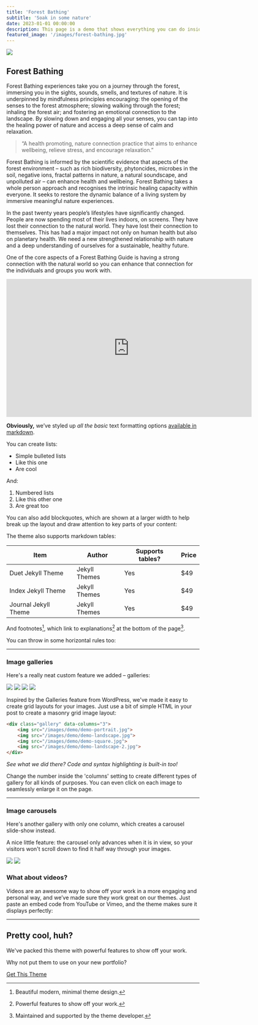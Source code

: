 ```yaml
---
title: 'Forest Bathing'
subtitle: 'Soak in some nature'
date: 2023-01-01 00:00:00
description: This page is a demo that shows everything you can do inside portfolio and blog posts.
featured_image: '/images/forest-bathing.jpg'
---
```


![](/images/demo/demo-landscape.jpg)

## Forest Bathing

Forest Bathing experiences take you on a journey through the forest, immersing you in the sights, sounds, smells, and textures of nature. It is underpinned by mindfulness principles encouraging: the opening of the senses to the forest atmosphere; slowing walking through the forest; inhaling the forest air; and fostering an emotional connection to the landscape. By slowing down and engaging all your senses, you can tap into the healing power of nature and access a deep sense of calm and relaxation.

> “A health promoting, nature connection practice that aims to enhance wellbeing, relieve stress, and encourage relaxation.”

Forest Bathing is informed by the scientific evidence that aspects of the forest environment – such as rich biodiversity, phytoncides, microbes in the soil, negative ions, fractal patterns in nature, a natural soundscape, and unpolluted air – can enhance health and wellbeing. Forest Bathing takes a whole person approach and recognises the intrinsic healing capacity within everyone. It seeks to restore the dynamic balance of a living system by immersive meaningful nature experiences.

In the past twenty years people’s lifestyles have significantly changed. People are now spending most of their lives indoors, on screens. They have lost their connection to the natural world. They have lost their connection to themselves. This has had a major impact not only on human health but also on planetary health. We need a new strengthened relationship with nature and a deep understanding of ourselves for a sustainable, healthy future.

One of the core aspects of a Forest Bathing Guide is having a strong connection with the natural world so you can enhance that connection for the individuals and groups you work with.

<iframe src="https://www.youtube.com/watch?v=fZ5XNDF_BnA" width="640" height="360" frameborder="0" allowfullscreen></iframe>


**Obviously,** we’ve styled up *all the basic* text formatting options [available in markdown](https://github.com/adam-p/markdown-here/wiki/Markdown-Cheatsheet).

You can create lists:

* Simple bulleted lists
* Like this one
* Are cool

And:

1. Numbered lists
2. Like this other one
3. Are great too

You can also add blockquotes, which are shown at a larger width to help break up the layout and draw attention to key parts of your content:


The theme also supports markdown tables:

| Item                 | Author        | Supports tables? | Price |
|----------------------|---------------|------------------|-------|
| Duet Jekyll Theme    | Jekyll Themes | Yes              | $49   |
| Index Jekyll Theme   | Jekyll Themes | Yes              | $49   |
| Journal Jekyll Theme | Jekyll Themes | Yes              | $49   |

And footnotes[^1], which link to explanations[^2] at the bottom of the page[^3].

[^1]: Beautiful modern, minimal theme design.
[^2]: Powerful features to show off your work.
[^3]: Maintained and supported by the theme developer.

You can throw in some horizontal rules too:

---

### Image galleries

Here's a really neat custom feature we added – galleries:

<div class="gallery" data-columns="3">
	<img src="/images/demo/demo-portrait.jpg">
	<img src="/images/demo/demo-landscape.jpg">
	<img src="/images/demo/demo-square.jpg">
	<img src="/images/demo/demo-landscape-2.jpg">
</div>

Inspired by the Galleries feature from WordPress, we've made it easy to create grid layouts for your images. Just use a bit of simple HTML in your post to create a masonry grid image layout:

```html
<div class="gallery" data-columns="3">
    <img src="/images/demo/demo-portrait.jpg">
    <img src="/images/demo/demo-landscape.jpg">
    <img src="/images/demo/demo-square.jpg">
    <img src="/images/demo/demo-landscape-2.jpg">
</div>
```

*See what we did there? Code and syntax highlighting is built-in too!*

Change the number inside the 'columns' setting to create different types of gallery for all kinds of purposes. You can even click on each image to seamlessly enlarge it on the page.

---

### Image carousels

Here's another gallery with only one column, which creates a carousel slide-show instead.

A nice little feature: the carousel only advances when it is in view, so your visitors won't scroll down to find it half way through your images.

<div class="gallery" data-columns="1">
	<img src="/images/demo/demo-landscape.jpg">
	<img src="/images/demo/demo-landscape-2.jpg">
</div>

### What about videos?

Videos are an awesome way to show off your work in a more engaging and personal way, and we’ve made sure they work great on our themes. Just paste an embed code from YouTube or Vimeo, and the theme makes sure it displays perfectly:



---

## Pretty cool, huh?

We've packed this theme with powerful features to show off your work.

Why not put them to use on your new portfolio?

<a href="https://jekyllthemes.io/theme/personal-website-jekyll-theme" class="button button--large">Get This Theme</a>